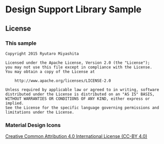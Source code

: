 # Design Support Library Sample

## License

### This sample

```
Copyright 2015 Ryutaro Miyashita

Licensed under the Apache License, Version 2.0 (the "License");
you may not use this file except in compliance with the License.
You may obtain a copy of the License at

    http://www.apache.org/licenses/LICENSE-2.0

Unless required by applicable law or agreed to in writing, software
distributed under the License is distributed on an "AS IS" BASIS,
WITHOUT WARRANTIES OR CONDITIONS OF ANY KIND, either express or implied.
See the License for the specific language governing permissions and
limitations under the License.
```

### Material Design Icons

[Creative Common Attribution 4.0 International License (CC-BY 4.0)](http://creativecommons.org/licenses/by/4.0/)